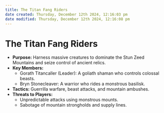 ```yaml
---
title: The Titan Fang Riders
date created: Thursday, December 12th 2024, 12:16:03 pm
date modified: Thursday, December 12th 2024, 12:16:08 pm
---
```

# The Titan Fang Riders

- **Purpose:** Harness massive creatures to dominate the Stun Zeed Mountains and seize control of ancient relics.
- **Key Members:**
    - Gorath Titancaller (Leader): A goliath shaman who controls colossal beasts.
    - Bryn Stonecleaver: A warrior who rides a monstrous basilisk.
- **Tactics:** Guerrilla warfare, beast attacks, and mountain ambushes.
- **Threats to Players:**
    - Unpredictable attacks using monstrous mounts.
    - Sabotage of mountain strongholds and supply lines.